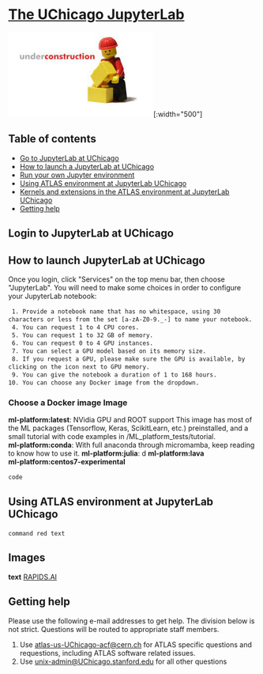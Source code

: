 # [The UChicago JupyterLab](link)

![underconstruction](../images/underconstruction.jpg)[:width="500"]

## Table of contents
+ [Go to JupyterLab at UChicago](#login-to-jupyterlab-at-UChicago)
+ [How to launch a JupyterLab at UChicago](#how-to-launch-jupyterlab-at-UChicago)
+ [Run your own Jupyter environment](#run-your-own-jupyter-environment)
+ [Using ATLAS environment at JupyterLab UChicago](#using-atlas-environment-jupyter-at-uchicago)
+ [Kernels and extensions in the ATLAS environment at JupyterLab UChicago](#kernels-and-extensions-in-the-atlas-environment-at-uchicago)
+ [Getting help](#getting-help)

## Login to JupyterLab at UChicago


## How to launch JupyterLab at UChicago

Once you login, click "Services" on the top menu bar, then choose "JupyterLab". You will need to make some choices in order to configure your JupyterLab notebook:

	 1. Provide a notebook name that has no whitespace, using 30 characters or less from the set [a-zA-Z0-9._-] to name your notebook.
	 4. You can request 1 to 4 CPU cores.
	 5. You can request 1 to 32 GB of memory.
	 6. You can request 0 to 4 GPU instances.
	 7. You can select a GPU model based on its memory size.
	 8. If you request a GPU, please make sure the GPU is available, by clicking on the icon next to GPU memory.
	 9. You can give the notebook a duration of 1 to 168 hours.
    10. You can choose any Docker image from the dropdown. 

### Choose a Docker image  Image 
**ml-platform:latest**:  NVidia GPU and ROOT support  This image has most of the ML packages (Tensorflow, Keras, ScikitLearn, etc.) preinstalled, and a small tutorial with code examples in /ML_platform_tests/tutorial.  
**ml-platform:conda**:  With full anaconda through micromamba, keep reading to know how to use it. 
**ml-platform:julia**:  d
**ml-platform:lava**  
**ml-platform:centos7-experimental**  

~~~
code
~~~

## Using ATLAS environment at JupyterLab UChicago


`command red text`

## Images 



<b>text</b> 
[RAPIDS.AI](link)

## Getting help

Please use the following e-mail addresses to get help. The division below is not strict. Questions will be routed to appropriate staff members.
1. Use atlas-us-UChicago-acf@cern.ch for ATLAS specific questions and requestions, including ATLAS software related issues.
2. Use unix-admin@UChicago.stanford.edu for all other questions
